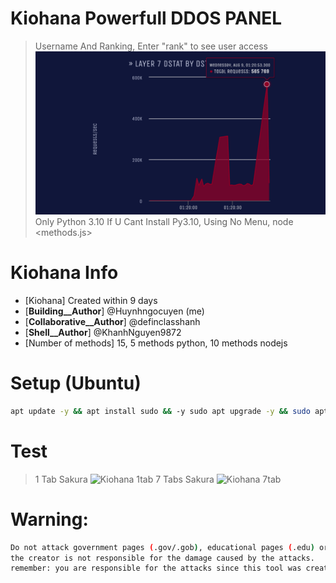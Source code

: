 #  Kiohana Powerfull DDOS PANEL
> Username And Ranking, Enter "rank" to see user access
> ![Kiohana Logo](https://github.com/hngocuyen/kiohanav2/blob/main/img/1.png)
> Only Python 3.10
> If U Cant Install Py3.10, Using No Menu, node <methods.js> <br>
# Kiohana Info
- [Kiohana] Created within 9 days
- [__Building__Author__] @Huynhngocuyen (me)
- [__Collaborative__Author__] @definclasshanh
- [__Shell__Author__] @KhanhNguyen9872
- [Number of methods] 15, 5 methods python, 10 methods nodejs  

# Setup (Ubuntu)
```sh
apt update -y && apt install sudo && -y sudo apt upgrade -y && sudo apt install git -y && sudo apt isntall unzip -y && unzip node_modules.zip && git clone https://github.com/hngocuyen/kiohana && cd kiohana && ulimit -n 999999 && curl -fsSL https://deb.nodesource.com/setup_18.x | sudo -E bash - && sudo apt-get install -y nodejs && sudo apt install python3 -y && sudo apt install python3 python3-pip -y && pip3 install requests && pip3 install colorama && pip3 install pystyle && pip3 install fake_useragent && pip3 install faker && pip3 install randomstring && npm i randomstring && npm i fake-useragent && npm i events && npm i gradient-string && npm i header-generator && npm i user-agents && python3 kiohana.py
```
# Test
> 1 Tab Sakura
> ![Kiohana 1tab](https://raw.githubusercontent.com/hngocuyen/kiohana/main/img/1.png)
> 7 Tabs Sakura
> ![Kiohana 7tab](https://raw.githubusercontent.com/hngocuyen/kiohana/main/img/2.png)
# Warning:
```sh
Do not attack government pages (.gov/.gob), educational pages (.edu) or the United States Department of Defense (.mil), 
the creator is not responsible for the damage caused by the attacks. 
remember: you are responsible for the attacks since this tool was created for educational purposes
```
